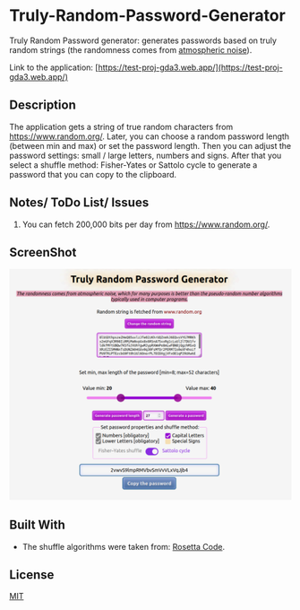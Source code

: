 # Truly-Random-Password-Generator

Truly Random Password generator: generates passwords based on truly random strings (the randomness comes from
[atmospheric noise](https://en.wikipedia.org/wiki/Atmospheric_noise)).

Link to the application: [https://test-proj-gda3.web.app/](https://test-proj-gda3.web.app/)

## Description

The application gets a string of true random characters from <https://www.random.org/>. Later, you can choose a random
password length (between min and max) or set the password length. Then you can adjust the password settings: small / large
letters, numbers and signs. After that you select a shuffle method: Fisher-Yates or Sattolo cycle to generate a password that
you can copy to the clipboard.

## Notes/ ToDo List/ Issues

1. You can fetch 200,000 bits per day from <https://www.random.org/>.

## ScreenShot

<img alt="the App" src="./Readme.md_pics/theApp.png">

## Built With

- The shuffle algorithms were taken from: [Rosetta Code](https://www.rosettacode.org/wiki/Rosetta_Code).

## License

[MIT](https://choosealicense.com/licenses/mit/)
